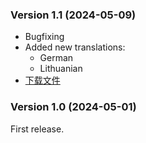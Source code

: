 ### Version 1.1 (2024-05-09)

* Bugfixing
* Added new translations:
   - German
   - Lithuanian
* <a href="/path/to/downloaded/file.pdf" class="btn">下载文件</a>

### Version 1.0 (2024-05-01)

First release.

